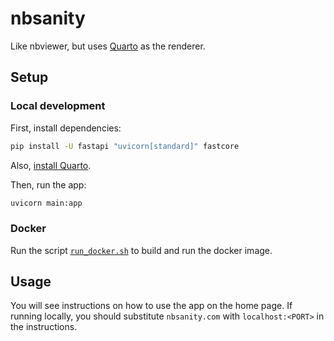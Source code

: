 # nbsanity

Like nbviewer, but uses [Quarto](https://quarto.org/) as the renderer.

## Setup

### Local development

First, install dependencies:

```bash
pip install -U fastapi "uvicorn[standard]" fastcore
```

Also, [install Quarto](https://quarto.org/docs/get-started/).
    
Then, run the app:

```bash
uvicorn main:app
```

### Docker

Run the script [`run_docker.sh`](./run_docker.sh) to build and run the docker image.  

## Usage

You will see instructions on how to use the app on the home page.  If running locally, you should substitute `nbsanity.com` with `localhost:<PORT>` in the instructions.
